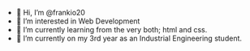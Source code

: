 - 👋 Hi, I’m @frankio20
- 👀 I’m interested in Web Development
- 🌱 I’m currently learning from the very both; html and css.
- 💞️ I’m currently on my 3rd year as an Industrial Engineering student.


<!---
frankio20/frankio20 is a ✨ special ✨ repository because its `README.md` (this file) appears on your GitHub profile.
You can click the Preview link to take a look at your changes.
--->
